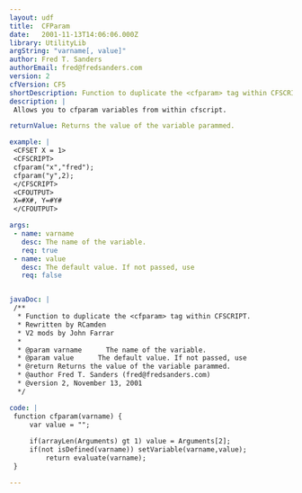 ```yaml
---
layout: udf
title:  CFParam
date:   2001-11-13T14:06:06.000Z
library: UtilityLib
argString: "varname[, value]"
author: Fred T. Sanders
authorEmail: fred@fredsanders.com
version: 2
cfVersion: CF5
shortDescription: Function to duplicate the <cfparam> tag within CFSCRIPT.
description: |
 Allows you to cfparam variables from within cfscript.

returnValue: Returns the value of the variable parammed.

example: |
 <CFSET X = 1>
 <CFSCRIPT>
 cfparam("x","fred");
 cfparam("y",2);
 </CFSCRIPT>
 <CFOUTPUT>
 X=#X#, Y=#Y#
 </CFOUTPUT>

args:
 - name: varname
   desc: The name of the variable.
   req: true
 - name: value
   desc: The default value. If not passed, use 
   req: false


javaDoc: |
 /**
  * Function to duplicate the <cfparam> tag within CFSCRIPT.
  * Rewritten by RCamden
  * V2 mods by John Farrar
  * 
  * @param varname      The name of the variable. 
  * @param value      The default value. If not passed, use  
  * @return Returns the value of the variable parammed. 
  * @author Fred T. Sanders (fred@fredsanders.com) 
  * @version 2, November 13, 2001 
  */

code: |
 function cfparam(varname) {
     var value = "";
     
     if(arrayLen(Arguments) gt 1) value = Arguments[2];
     if(not isDefined(varname)) setVariable(varname,value);
         return evaluate(varname);
 }

---
```


